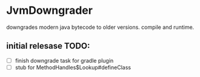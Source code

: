 # JvmDowngrader

downgrades modern java bytecode to older versions. compile and runtime.

## initial relesase TODO:
- [ ] finish downgrade task for gradle plugin
- [ ] stub for MethodHandles$Lookup#defineClass
